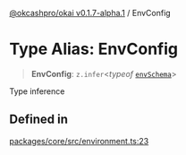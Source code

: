 [@okcashpro/okai v0.1.7-alpha.1](../index.md) / EnvConfig

# Type Alias: EnvConfig

> **EnvConfig**: `z.infer`\<*typeof* [`envSchema`](../variables/envSchema.md)\>

Type inference

## Defined in

[packages/core/src/environment.ts:23](https://github.com/okcashpro/okai/blob/main/packages/core/src/environment.ts#L23)
